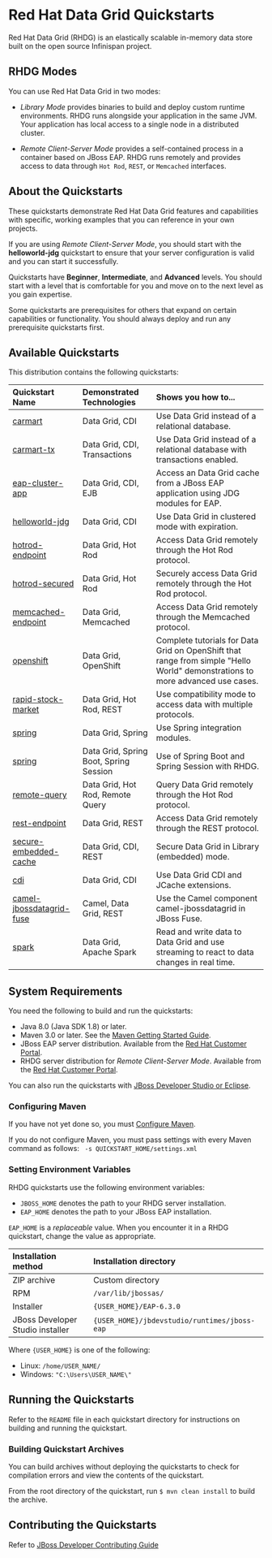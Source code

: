Red Hat Data Grid Quickstarts
=============================
Red Hat Data Grid (RHDG) is an elastically scalable in-memory data store built on the open source Infinispan project.

## RHDG Modes
You can use Red Hat Data Grid in two modes:

* _Library Mode_ provides binaries to build and deploy custom runtime environments. RHDG runs alongside your application in the same JVM. Your application has local access to a single node in a distributed cluster.

* _Remote Client-Server Mode_ provides a self-contained process in a container based on JBoss EAP. RHDG runs remotely and provides access to data through `Hot Rod`, `REST`, or `Memcached` interfaces.

## About the Quickstarts
These quickstarts demonstrate Red Hat Data Grid features and capabilities with specific, working examples that you can reference in your own projects.

If you are using _Remote Client-Server Mode_, you should start with the **helloworld-jdg** quickstart to ensure that your server configuration is valid and you can start it successfully.

Quickstarts have **Beginner**, **Intermediate**, and **Advanced** levels. You should start with a level that is comfortable for you and move on to the next level as you gain expertise.

Some quickstarts are prerequisites for others that expand on certain capabilities or functionality. You should always deploy and run any prerequisite quickstarts first.

## Available Quickstarts
This distribution contains the following quickstarts:

| **Quickstart Name** | **Demonstrated Technologies** | **Shows you how to...** |
|:-----------|:-----------|:-----------|
| [carmart](carmart/README.md) | Data Grid, CDI | Use Data Grid instead of a relational database. |
| [carmart-tx](carmart-tx/README.md) | Data Grid, CDI, Transactions | Use Data Grid instead of a relational database with transactions enabled.|
| [eap-cluster-app](eap-cluster-app/README.md) | Data Grid, CDI, EJB | Access an Data Grid cache from a JBoss EAP application using JDG modules for EAP.|
| [helloworld-jdg](helloworld-jdg/README.md) | Data Grid, CDI | Use Data Grid in clustered mode with expiration.|
| [hotrod-endpoint](hotrod-endpoint/README.md) | Data Grid, Hot Rod | Access Data Grid remotely through the Hot Rod protocol. |
| [hotrod-secured](hotrod-secured/README.md) | Data Grid, Hot Rod | Securely access Data Grid remotely through the Hot Rod protocol. |
| [memcached-endpoint](memcached-endpoint/README.md) | Data Grid, Memcached | Access Data Grid remotely through the Memcached protocol. |
| [openshift](openshift/README.md) | Data Grid, OpenShift | Complete tutorials for Data Grid on OpenShift that range from simple "Hello World" demonstrations to more advanced use cases. |
| [rapid-stock-market](rapid-stock-market/README.md) | Data Grid, Hot Rod, REST | Use compatibility mode to access data with multiple protocols. |
| [spring](spring/README.md) | Data Grid, Spring | Use Spring integration modules. |
| [spring](spring-session/README.md) | Data Grid, Spring Boot, Spring Session | Use of Spring Boot and Spring Session with RHDG. |
| [remote-query](remote-query/README.md) | Data Grid, Hot Rod, Remote Query | Query Data Grid remotely through the Hot Rod protocol. |
| [rest-endpoint](rest-endpoint/README.md) | Data Grid, REST | Access Data Grid remotely through the REST protocol. |
| [secure-embedded-cache](secure-embedded-cache/README.md) | Data Grid, CDI, REST | Secure Data Grid in Library (embedded) mode. |
| [cdi](cdi-jdg/README.md) | Data Grid, CDI | Use Data Grid CDI and JCache extensions. |
| [camel-jbossdatagrid-fuse](camel-jbossdatagrid-fuse/README.md) | Camel, Data Grid, REST | Use the Camel component camel-jbossdatagrid in JBoss Fuse. |
| [spark](spark/README.md) | Data Grid, Apache Spark | Read and write data to Data Grid and use streaming to react to data changes in real time. |

## System Requirements
You need the following to build and run the quickstarts:

* Java 8.0 (Java SDK 1.8) or later.
* Maven 3.0 or later. See the [Maven Getting Started Guide](http://maven.apache.org/guides/getting-started/index.html).
* JBoss EAP server distribution. Available from the [Red Hat Customer Portal](https://access.redhat.com/downloads).
* RHDG server distribution for _Remote Client-Server Mode_. Available from the [Red Hat Customer Portal](https://access.redhat.com/downloads).

You can also run the quickstarts with [JBoss Developer Studio or Eclipse](https://github.com/jboss-developer/jboss-developer-shared-resources/blob/master/guides/USE_JBDS.md#use-jboss-developer-studio-or-eclipse-to-run-the-quickstarts).

### Configuring Maven

If you have not yet done so, you must [Configure Maven](https://github.com/jboss-developer/jboss-developer-shared-resources/blob/master/guides/CONFIGURE_MAVEN.md#configure-maven-to-build-and-deploy-the-quickstarts).

If you do not configure Maven, you must pass settings with every Maven command as follows: ` -s QUICKSTART_HOME/settings.xml`

### Setting Environment Variables
RHDG quickstarts use the following environment variables:

* `JBOSS_HOME` denotes the path to your RHDG server installation.
* `EAP_HOME` denotes the path to your JBoss EAP installation.

`EAP_HOME` is a *replaceable* value. When you encounter it in a RHDG quickstart, change the value as appropriate.

| Installation method | Installation directory |
|:-----------|:-----------|
| ZIP archive | Custom directory |
| RPM | `/var/lib/jbossas/` |
| Installer | `{USER_HOME}/EAP-6.3.0` |
| JBoss Developer Studio installer | `{USER_HOME}/jbdevstudio/runtimes/jboss-eap` |

Where `{USER_HOME}` is one of the following:

* Linux: `/home/USER_NAME/`
* Windows: `"C:\Users\USER_NAME\"`

## Running the Quickstarts
Refer to the `README` file in each quickstart directory for instructions on building and running the quickstart.

### Building Quickstart Archives
You can build archives without deploying the quickstarts to check for compilation errors and view the contents of the quickstart.

From the root directory of the quickstart, run `$ mvn clean install` to build the archive.

## Contributing the Quickstarts
Refer to [JBoss Developer Contributing Guide](https://github.com/jboss-developer/jboss-developer-shared-resources/blob/master/guides/CONTRIBUTING.md)

